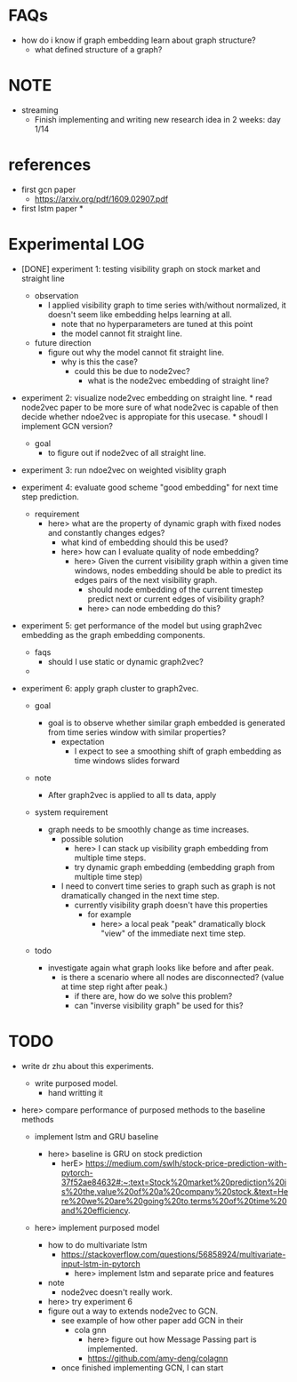 # FAQs

* how do i know if graph embedding learn about graph structure?
    * what defined structure of a graph?

# NOTE
* streaming 
    * Finish implementing and writing new research idea in 2 weeks: day 1/14

# references
* first gcn paper 
    * https://arxiv.org/pdf/1609.02907.pdf
* first lstm paper
    * 

# Experimental LOG
* [DONE] experiment 1: testing visibility graph on stock market and straight line 
    * observation 
        * I applied visibility graph to time series with/without normalized, it doesn't seem like embedding helps learning at all.
            * note that no hyperparameters are tuned at this point
            * the model cannot fit straight line.
    * future direction 
        * figure out why the model cannot fit straight line.
            * why is this the case?
                * could this be due to node2vec?
                    * what is the node2vec embedding of straight line?


*  experiment 2: visualize node2vec embedding on straight line. 
        * read node2vec paper to be more sure of what node2vec is capable of then decide whether ndoe2vec is appropiate for this usecase.
            * shoudl I implement GCN version?
    * goal 
        * to figure out if node2vec of all straight line.

* experiment 3: run ndoe2vec on weighted visiblity graph

* experiment 4: evaluate good scheme "good embedding" for next time step prediction.
    * requirement 
        * here> what are the property of dynamic graph with fixed nodes and constantly changes edges?
            * what kind of embedding should this be used?
            * here> how can I evaluate quality of node embedding?
                * here> Given the current visibility graph within a given time windows, nodes embedding should be able to predict its edges pairs of the next visibility graph.
                    * should node embedding of the current timestep predict next or current edges of visibility graph?
                    * here> can node embedding do this?

* experiment 5: get performance of the model but using graph2vec embedding as the graph embedding components.
    * faqs
        * should I use static or dynamic graph2vec?
    * 

* experiment 6: apply graph cluster to graph2vec.
    * goal 
        * goal is to observe whether similar graph embedded is generated from time series window with similar properties?
            * expectation
                * I expect to see a smoothing shift of graph embedding as time windows slides forward
    * note
        * After graph2vec is applied to all ts data, apply

    * system requirement 
        * graph needs to be smoothly change as time increases.
            * possible solution
                * here> I can stack up visibility graph embedding from multiple time steps. 
                * try dynamic graph embedding (embedding graph from multiple time step) 
            * I need to convert time series to graph such as graph is not dramatically changed in the next time step. 
                * currently visibility graph doesn't have this properties
                    * for example 
                        * here> a local peak "peak" dramatically block "view" of the immediate next time step.  
    * todo 
        * investigate again what graph looks like before and after peak.
            * is there a scenario where all nodes are disconnected? (value at time step right after peak.)
                * if there are, how do we solve this problem? 
                * can "inverse visibility graph" be used for this?

# TODO

* write dr zhu about this experiments.
    * write purposed model.
        * hand writting it

* here> compare performance of purposed methods to the baseline methods  
    * implement lstm and GRU baseline
        * here> baseline is GRU on stock prediction
            * herE> https://medium.com/swlh/stock-price-prediction-with-pytorch-37f52ae84632#:~:text=Stock%20market%20prediction%20is%20the,value%20of%20a%20company%20stock.&text=Here%20we%20are%20going%20to,terms%20of%20time%20and%20efficiency.

    * here> implement purposed model  
        * how to do multivariate lstm
            * https://stackoverflow.com/questions/56858924/multivariate-input-lstm-in-pytorch
                * here> implement lstm and separate price and features
        * note
            * node2vec doesn't really work.
        * here> try experiment 6 
        * figure out a way to extends node2vec to GCN.
            * see example of how other paper add GCN in their 
                * cola gnn 
                    * here> figure out how Message Passing part is implemented.
                    * https://github.com/amy-deng/colagnn
            * once finished implementing GCN, I can start 
